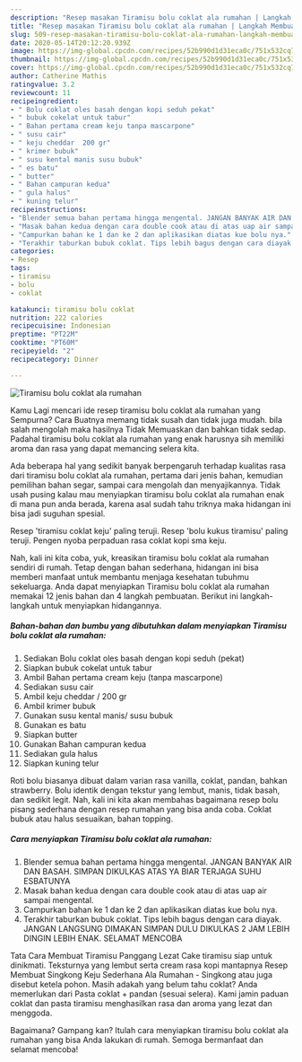 ```yaml
---
description: "Resep masakan Tiramisu bolu coklat ala rumahan | Langkah Membuat Tiramisu bolu coklat ala rumahan Yang Mudah Dan Praktis"
title: "Resep masakan Tiramisu bolu coklat ala rumahan | Langkah Membuat Tiramisu bolu coklat ala rumahan Yang Mudah Dan Praktis"
slug: 509-resep-masakan-tiramisu-bolu-coklat-ala-rumahan-langkah-membuat-tiramisu-bolu-coklat-ala-rumahan-yang-mudah-dan-praktis
date: 2020-05-14T20:12:20.939Z
image: https://img-global.cpcdn.com/recipes/52b990d1d31eca0c/751x532cq70/tiramisu-bolu-coklat-ala-rumahan-foto-resep-utama.jpg
thumbnail: https://img-global.cpcdn.com/recipes/52b990d1d31eca0c/751x532cq70/tiramisu-bolu-coklat-ala-rumahan-foto-resep-utama.jpg
cover: https://img-global.cpcdn.com/recipes/52b990d1d31eca0c/751x532cq70/tiramisu-bolu-coklat-ala-rumahan-foto-resep-utama.jpg
author: Catherine Mathis
ratingvalue: 3.2
reviewcount: 11
recipeingredient:
- " Bolu coklat oles basah dengan kopi seduh pekat"
- " bubuk cokelat untuk tabur"
- " Bahan pertama cream keju tanpa mascarpone"
- " susu cair"
- " keju cheddar  200 gr"
- " krimer bubuk"
- " susu kental manis susu bubuk"
- " es batu"
- " butter"
- " Bahan campuran kedua"
- " gula halus"
- " kuning telur"
recipeinstructions:
- "Blender semua bahan pertama hingga mengental. JANGAN BANYAK AIR DAN BASAH. SIMPAN DIKULKAS ATAS YA BIAR TERJAGA SUHU ESBATUNYA"
- "Masak bahan kedua dengan cara double cook atau di atas uap air sampai mengental."
- "Campurkan bahan ke 1 dan ke 2 dan aplikasikan diatas kue bolu nya."
- "Terakhir taburkan bubuk coklat. Tips lebih bagus dengan cara diayak. JANGAN LANGSUNG DIMAKAN SIMPAN DULU DIKULKAS 2 JAM LEBIH DINGIN LEBIH ENAK. SELAMAT MENCOBA"
categories:
- Resep
tags:
- tiramisu
- bolu
- coklat

katakunci: tiramisu bolu coklat 
nutrition: 222 calories
recipecuisine: Indonesian
preptime: "PT22M"
cooktime: "PT60M"
recipeyield: "2"
recipecategory: Dinner

---
```



![Tiramisu bolu coklat ala rumahan](https://img-global.cpcdn.com/recipes/52b990d1d31eca0c/751x532cq70/tiramisu-bolu-coklat-ala-rumahan-foto-resep-utama.jpg)

Kamu Lagi mencari ide resep tiramisu bolu coklat ala rumahan yang Sempurna? Cara Buatnya memang tidak susah dan tidak juga mudah. bila salah mengolah maka hasilnya Tidak Memuaskan dan bahkan tidak sedap. Padahal tiramisu bolu coklat ala rumahan yang enak harusnya sih memiliki aroma dan rasa yang dapat memancing selera kita.

Ada beberapa hal yang sedikit banyak berpengaruh terhadap kualitas rasa dari tiramisu bolu coklat ala rumahan, pertama dari jenis bahan, kemudian pemilihan bahan segar, sampai cara mengolah dan menyajikannya. Tidak usah pusing kalau mau menyiapkan tiramisu bolu coklat ala rumahan enak di mana pun anda berada, karena asal sudah tahu triknya maka hidangan ini bisa jadi suguhan spesial.

Resep &#39;tiramisu coklat keju&#39; paling teruji. Resep &#39;bolu kukus tiramisu&#39; paling teruji. Pengen nyoba perpaduan rasa coklat kopi sma keju.


Nah, kali ini kita coba, yuk, kreasikan tiramisu bolu coklat ala rumahan sendiri di rumah. Tetap dengan bahan sederhana, hidangan ini bisa memberi manfaat untuk membantu menjaga kesehatan tubuhmu sekeluarga. Anda dapat menyiapkan Tiramisu bolu coklat ala rumahan memakai 12 jenis bahan dan 4 langkah pembuatan. Berikut ini langkah-langkah untuk menyiapkan hidangannya.

<!--inarticleads1-->

##### Bahan-bahan dan bumbu yang dibutuhkan dalam menyiapkan Tiramisu bolu coklat ala rumahan:

1. Sediakan  Bolu coklat oles basah dengan kopi seduh (pekat)
1. Siapkan  bubuk cokelat untuk tabur
1. Ambil  Bahan pertama cream keju (tanpa mascarpone)
1. Sediakan  susu cair
1. Ambil  keju cheddar / 200 gr
1. Ambil  krimer bubuk
1. Gunakan  susu kental manis/ susu bubuk
1. Gunakan  es batu
1. Siapkan  butter
1. Gunakan  Bahan campuran kedua
1. Sediakan  gula halus
1. Siapkan  kuning telur


Roti bolu biasanya dibuat dalam varian rasa vanilla, coklat, pandan, bahkan strawberry. Bolu identik dengan tekstur yang lembut, manis, tidak basah, dan sedikit legit. Nah, kali ini kita akan membahas bagaimana resep bolu pisang sederhana dengan resep rumahan yang bisa anda coba. Coklat bubuk atau halus sesuaikan, bahan topping. 

<!--inarticleads2-->

##### Cara menyiapkan Tiramisu bolu coklat ala rumahan:

1. Blender semua bahan pertama hingga mengental. JANGAN BANYAK AIR DAN BASAH. SIMPAN DIKULKAS ATAS YA BIAR TERJAGA SUHU ESBATUNYA
1. Masak bahan kedua dengan cara double cook atau di atas uap air sampai mengental.
1. Campurkan bahan ke 1 dan ke 2 dan aplikasikan diatas kue bolu nya.
1. Terakhir taburkan bubuk coklat. Tips lebih bagus dengan cara diayak. JANGAN LANGSUNG DIMAKAN SIMPAN DULU DIKULKAS 2 JAM LEBIH DINGIN LEBIH ENAK. SELAMAT MENCOBA


Tata Cara Membuat Tiramisu Panggang Lezat Cake tiramisu siap untuk dinikmati. Teksturnya yang lembut serta cream rasa kopi mantapnya Resep Membuat Singkong Keju Sederhana Ala Rumahan - Singkong atau juga disebut ketela pohon. Masih adakah yang belum tahu coklat? Anda memerlukan dari Pasta coklat + pandan (sesuai selera). Kami jamin paduan coklat dan pasta tiramisu menghasilkan rasa dan aroma yang lezat dan menggoda. 

Bagaimana? Gampang kan? Itulah cara menyiapkan tiramisu bolu coklat ala rumahan yang bisa Anda lakukan di rumah. Semoga bermanfaat dan selamat mencoba!
